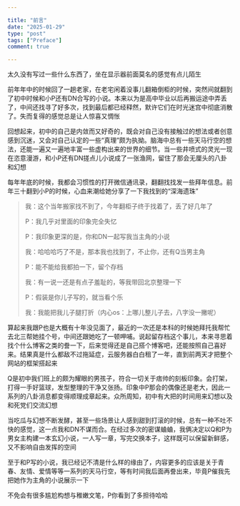 ```yaml
---

title: "前言"
date: "2025-01-29"
type: "post"
tags: ["Preface"]
comment: true

--- 
```


太久没有写过一些什么东西了，坐在显示器前面莫名的感觉有点儿陌生

前年年中的时候回了一趟老家，在老宅闲着没事儿翻箱倒柜的时候，突然间就翻到了初中时候和小P还有DN合写的小说。本来以为是高中毕业以后再搬运途中弄丢了，中间还找寻了好多次，找到最后都已经释然，默许它们在时光迷宫中彻底消散了。失而复得的感觉总是让人惊喜又惆怅

回想起来，初中的自己是内敛而又好奇的，既会对自己没有接触过的想法或者创意感到沉迷，又会对自己认定的一些“真理”颇为执拗。脑海中总有一些天马行空的想法，还能一遍又一遍地丰富一些虚构出来的世界的细节。当一些井喷式的灵光一现在恣意漫游，和小P还有DN搓点儿小说成了一张渔网，留住了那会无厘头的八卦和幻想

每年年底的时候，我都会习惯性的打开微信通讯录，翻翻找找发一些拜年信息。前年三十翻到小P的时候，心血来潮给她分享了一下我找到的“深海遗珠”



> 我：这个当年搬家找不到了，今年翻柜子终于找着了，丢了好几年了
> 
> P：我几乎对里面的印象完全失忆
> 
> P：我印象更深的是，你和DN一起写我当主角的小说
> 
> 我：哈哈哈巧了不是，那本我也找到了，不止你，还有Q当男主角
> 
> P：能不能给我都拍一下，留个存档
> 
> 我：有一说一还是有点子羞耻的，等我带回北京整理一下
> 
> P：假装是你儿子写的，就当看个乐
> 
> 我：我能把我儿子腿打折（内心os：上哪儿整儿子去，八字没一撇呢）



算起来我跟P也是大概有十年没见面了，最近的一次还是本科的时候她拜托我帮忙去北三帮她挂个号，中间还跟她吃了一顿呷哺。说起留存档这个事儿，本来寻思着找个什么博客之类的誊一下，后来觉得还是自己搭个博客吧，还能按照自己喜好来。结果真是什么都敌不过拖延症，云服务器白白租了一年，直到前两天才把整个网站的框架搭起来

Q是初中我们班上的颇为耀眼的男孩子，符合一切关于痞帅的刻板印象。会打架，打得一手好篮球，发型整理的干净又张扬。印象中P那会的偶像还是老大，因此一系列的八卦消息都变得顺理成章起来。众所周知，初中有大把的时间用来幻想以及和死党们交流幻想

当吃瓜与幻想不断发酵，甚至一些场景让人感到甜到打滚的时候，总有一种不吐不快的感觉，这一点我和DN不谋而合。在经过多次的密谋蛐蛐，我俩决定以Q和P为男女主构建一本玄幻小说，一人写一章，写完交换本子，这样既可以保留新鲜感，又不影响自由发挥的空间

至于和P写的小说，我已经记不清是什么样的缘由了，内容更多的应该是关于青春、友情、爱情等等一系列的天马行空，等有时间我后面再誊出来，毕竟P催我先把她作为主角的小说展示一下

不免会有很多尴尬构想与稚嫩文笔，P你看到了多担待哈哈
